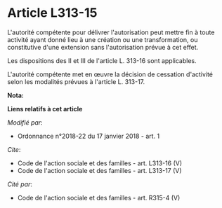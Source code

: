 # Article L313-15

L'autorité compétente pour délivrer l'autorisation peut mettre fin à toute activité ayant donné lieu à une création ou une
transformation, ou constitutive d'une extension sans l'autorisation prévue à cet effet. 

Les dispositions des II et III de l'article L. 313-16 sont applicables. 

L'autorité compétente met en œuvre la décision de cessation d'activité selon les modalités prévues à l'article L. 313-17.

**Nota:**



**Liens relatifs à cet article**

_Modifié par_:

  - Ordonnance n°2018-22 du 17 janvier 2018 - art. 1

_Cite_:

  - Code de l'action sociale et des familles - art. L313-16 (V)
  - Code de l'action sociale et des familles - art. L313-17 (V)

_Cité par_:

  - Code de l'action sociale et des familles - art. R315-4 (V)
